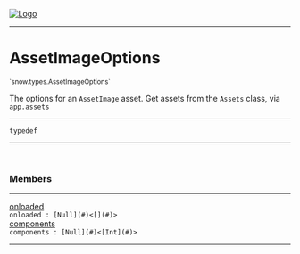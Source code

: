 
[![Logo](../../../images/logo.png)](../../../api/index.html)

---



<h1>AssetImageOptions</h1>
<small>`snow.types.AssetImageOptions`</small>

The options for an `AssetImage` asset. Get assets from the `Assets` class, via `app.assets`

---

`typedef`

---

&nbsp;
&nbsp;



<h3>Members</h3> <hr/><span class="member apipage">
                <a name="onloaded"><a class="lift" href="#onloaded">onloaded</a></a><div class="clear"></div><code class="signature apipage">onloaded : [Null](#)&lt;[](#)&gt;</code><br/></span>
            <span class="small_desc_flat"></span><span class="member apipage">
                <a name="components"><a class="lift" href="#components">components</a></a><div class="clear"></div><code class="signature apipage">components : [Null](#)&lt;[Int](#)&gt;</code><br/></span>
            <span class="small_desc_flat"></span>







---

&nbsp;
&nbsp;
&nbsp;
&nbsp;